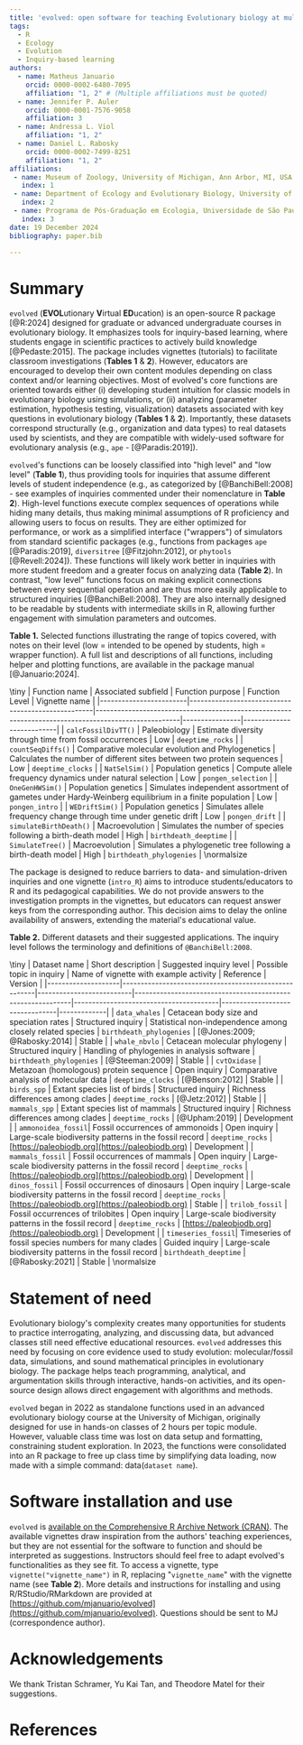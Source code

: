 ```yaml
---
title: 'evolved: open software for teaching Evolutionary biology at multiple scales through virtual inquiries'
tags:
  - R
  - Ecology
  - Evolution
  - Inquiry-based learning
authors:
  - name: Matheus Januario
    orcid: 0000-0002-6480-7095
    affiliation: "1, 2" # (Multiple affiliations must be quoted)
  - name: Jennifer P. Auler
    orcid: 0000-0001-7576-9058
    affiliation: 3
  - name: Andressa L. Viol
    affiliation: "1, 2"
  - name: Daniel L. Rabosky
    orcid: 0000-0002-7499-8251
    affiliation: "1, 2"
affiliations:
 - name: Museum of Zoology, University of Michigan, Ann Arbor, MI, USA 
   index: 1
 - name: Department of Ecology and Evolutionary Biology, University of Michigan, Ann Arbor, MI, USA 
   index: 2
 - name: Programa de Pós-Graduação em Ecologia, Universidade de São Paulo, Rua do Matão, 321, Travessa 14, São Paulo, SP, Brazil
   index: 3
date: 19 December 2024
bibliography: paper.bib

---
```


# Summary

  `evolved` (**EVOL**utionary **V**irtual **ED**ucation) is an open-source R 
  package [@R:2024] designed for graduate or advanced undergraduate courses in 
  evolutionary biology. It emphasizes tools for inquiry-based learning, where 
  students engage in scientific practices to actively build knowledge
  [@Pedaste:2015]. The package includes vignettes (tutorials) to facilitate 
  classroom investigations (**Tables 1** & **2**). However, educators are encouraged 
  to develop their own content modules depending on class context and/or learning 
  objectives. Most of evolved's core functions are oriented towards either (i) 
  developing student intuition for classic models in evolutionary biology 
  using simulations, or (ii) analyzing (parameter estimation, hypothesis 
  testing, visualization) datasets associated with key questions in 
  evolutionary biology (**Tables 1** & **2**).  Importantly, these datasets correspond 
  structurally (e.g., organization and data types) to real datasets used by 
  scientists, and they are compatible with widely-used software for evolutionary 
  analysis (e.g., `ape` - [@Paradis:2019]). 

  `evolved`'s functions can be loosely classified into "high level" and "low level"
   (**Table 1**), thus providing tools for inquiries that assume different levels 
   of student independence (e.g., as categorized by [@BanchiBell:2008] - see examples 
   of inquiries commented under their nomenclature in **Table 2**). High-level functions 
   execute complex sequences of operations while hiding many details, thus making 
   minimal assumptions of R proficiency and allowing users to focus on results. 
   They are either optimized for performance, or work as a simplified interface 
   ("wrappers") of simulators from standard scientific packages (e.g., functions 
   from packages `ape` [@Paradis:2019], `diversitree` [@Fitzjohn:2012], or 
   `phytools` [@Revell:2024]). These functions will likely work better in inquiries 
   with more student freedom and a greater focus on analyzing data (**Table 2**). In 
   contrast, "low level" functions focus on making explicit connections between 
   every sequential operation and are thus more easily applicable to structured 
   inquiries [@BanchiBell:2008]. They are also internally designed to be readable 
   by students with intermediate skills in R, allowing further engagement with 
   simulation parameters and outcomes.

**Table 1.** Selected functions illustrating the range of topics covered, with notes on their level (low = intended to be opened by students, high = wrapper function). A full list and descriptions of all functions, including helper and plotting functions, are available in the package manual [@Januario:2024]. 

\tiny
| Function name          | Associated subfield                               | Function purpose                                                                                    | Function Level | Vignette name            |
|------------------------|---------------------------------------------------|-----------------------------------------------------------------------------------------------------|----------------|--------------------------|
| `calcFossilDivTT()`    | Paleobiology                                      | Estimate diversity through time from fossil occurrences                                             | Low            | `deeptime_rocks`         |
| `countSeqDiffs()`      | Comparative molecular evolution and Phylogenetics | Calculates the number of different sites between two protein sequences                              | Low            | `deeptime_clocks`        |
| `NatSelSim()`          | Population genetics                               | Compute allele frequency dynamics under natural selection                                           | Low            | `pongen_selection`       |
| `OneGenHWSim()`        | Population genetics                               | Simulates independent assortment of gametes under Hardy-Weinberg equilibrium in a finite population | Low            | `pongen_intro`           |
| `WEDriftSim()`         | Population genetics                               | Simulates allele frequency change through time under genetic drift                                  | Low            | `pongen_drift`           |
| `simulateBirthDeath()` | Macroevolution                                    | Simulates the number of species following a birth-death model                                       | High           | `birthdeath_deeptime`    |
| `SimulateTree()`       | Macroevolution                                    | Simulates a phylogenetic tree following a birth-death model                                         | High           | `birthdeath_phylogenies` |
\normalsize

The package is designed to reduce barriers to data- and simulation-driven inquiries 
and one vignette (`intro_R`) aims to introduce students/educators to R and its 
pedagogical capabilities. We do not provide answers to the investigation prompts 
in the vignettes, but educators can request answer keys from the corresponding 
author. This decision aims to delay the online availability of answers, 
extending the material's educational value.

**Table 2.** Different datasets and their suggested applications. The inquiry level follows the terminology and definitions of `@BanchiBell:2008`.

\tiny
| Dataset name       | Short description                                    | Suggested inquiry level  | Possible topic in inquiry                                  | Name of vignette with example activity | Reference                      |   Version   | 
|--------------------|------------------------------------------------------|--------------------------|------------------------------------------------------------|----------------------------------------|--------------------------------|-------------|
| `data_whales`      | Cetacean body size and speciation rates              | Structured inquiry       | Statistical non-independence among closely related species | `birthdeath_phylogenies`               | [@Jones:2009; @Rabosky:2014] |    Stable   |
| `whale_nbvlo`      | Cetacean molecular phylogeny                         | Structured inquiry       | Handling of phylogenies in analysis software               | `birthdeath_phylogenies`               | [@Steeman:2009]                |    Stable   |
| `cvtOxidase`       | Metazoan (homologous) protein sequence               | Open inquiry             | Comparative analysis of molecular data                     | `deeptime_clocks`                      | [@Benson:2012]                 |    Stable   |
| `birds_spp`        | Extant species list of birds                         | Structured inquiry       | Richness differences among clades                          | `deeptime_rocks`                       | [@Jetz:2012]                   |    Stable   |
| `mammals_spp`      | Extant species list of mammals                       | Structured inquiry       | Richness differences among clades                          | `deeptime_rocks`                       | [@Upham:2019]                  | Development |
| `ammonoidea_fossil`| Fossil occurrences of ammonoids                      | Open inquiry             | Large-scale biodiversity patterns in the fossil record     | `deeptime_rocks`                       | [https://paleobiodb.org](https://paleobiodb.org) | Development |
| `mammals_fossil`   | Fossil occurrences of mammals                        | Open inquiry             | Large-scale biodiversity patterns in the fossil record     | `deeptime_rocks`                       | [https://paleobiodb.org](https://paleobiodb.org) | Development |
| `dinos_fossil`     | Fossil occurrences of dinosaurs                      | Open inquiry             | Large-scale biodiversity patterns in the fossil record     | `deeptime_rocks`                       | [https://paleobiodb.org](https://paleobiodb.org) |    Stable   |
| `trilob_fossil`    | Fossil occurrences of trilobites                     | Open inquiry             | Large-scale biodiversity patterns in the fossil record     | `deeptime_rocks`                       | [https://paleobiodb.org](https://paleobiodb.org) | Development |
| `timeseries_fossil`| Timeseries of fossil species numbers for many clades | Guided inquiry           | Large-scale biodiversity patterns in the fossil record     | `birthdeath_deeptime`                  | [@Rabosky:2021] |    Stable   |
\normalsize

# Statement of need

Evolutionary biology's complexity creates many opportunities for students to 
practice interrogating, analyzing, and discussing data, but advanced classes 
still need effective educational resources. `evolved` addresses this need by 
focusing on core evidence used to study evolution: molecular/fossil data, 
simulations, and sound mathematical principles in evolutionary biology. The 
package helps teach programming, analytical, and argumentation skills through 
interactive, hands-on activities, and its open-source design allows direct 
engagement with algorithms and methods.

`evolved` began in 2022 as standalone functions used in an advanced evolutionary 
biology course at the University of Michigan, originally designed for use in 
hands-on classes of 2 hours per topic module. However, valuable class time 
was lost on data setup and formatting, constraining student exploration. In 
2023, the functions were consolidated into an R package to free up class 
time by simplifying data loading, now made with a simple 
command: data(`dataset name`). 

# Software installation and use

`evolved` is [available on the Comprehensive R Archive Network (CRAN)](https://cran.r-project.org/web/packages/evolved/index.html).
The available vignettes draw inspiration from the authors' teaching experiences, 
but they are not essential for the software to function and should be 
interpreted as suggestions. Instructors should feel free to adapt evolved's 
functionalities as they see fit. To access a vignette, type `vignette("vignette_name")` 
in R, replacing "`vignette_name`" with the vignette name (see **Table 2**). 
More details and instructions for installing and using R/RStudio/RMarkdown 
are provided at [https://github.com/mjanuario/evolved](https://github.com/mjanuario/evolved). Questions 
should be sent to MJ (correspondence author).

# Acknowledgements

We thank Tristan Schramer, Yu Kai Tan, and Theodore Matel for their suggestions.

# References

